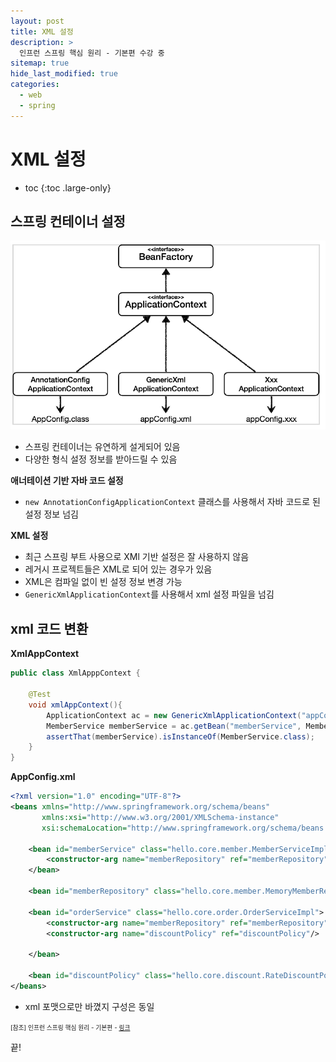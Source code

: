```yaml
---
layout: post
title: XML 설정
description: >
  인프런 스프링 핵심 원리 - 기본편 수강 중
sitemap: true
hide_last_modified: true
categories:
  - web
  - spring
---
```


# XML 설정

* toc
{:toc .large-only}

## 스프링 컨테이너 설정

![그림1](/assets/img/spring/xml_setting.png)
- 스프링 컨테이너는 유연하게 설게되어 있음
- 다양한 형식 설정 정보를 받아드릴 수 있음

__애너테이션 기반 자바 코드 설정__

- `new AnnotationConfigApplicationContext` 클래스를 사용해서 자바 코드로 된 설정 정보 넘김

__XML 설정__
- 최근 스프링 부트 사용으로 XMl 기반 설정은 잘 사용하지 않음
- 레거시 프로젝트들은 XML로 되어 있는 경우가 있음
- XML은 컴파일 없이 빈 설정 정보 변경 가능
- `GenericXmlApplicationContext`를 사용해서 xml 설정 파일을 넘김

## xml 코드 변환

__XmlAppContext__

```java
public class XmlApppContext {

    @Test
    void xmlAppContext(){
        ApplicationContext ac = new GenericXmlApplicationContext("appConfig.xml");
        MemberService memberService = ac.getBean("memberService", MemberService.class);
        assertThat(memberService).isInstanceOf(MemberService.class);
    }
}
```

__AppConfig.xml__

```xml
<?xml version="1.0" encoding="UTF-8"?>
<beans xmlns="http://www.springframework.org/schema/beans"
       xmlns:xsi="http://www.w3.org/2001/XMLSchema-instance"
       xsi:schemaLocation="http://www.springframework.org/schema/beans http://www.springframework.org/schema/beans/spring-beans.xsd">

    <bean id="memberService" class="hello.core.member.MemberServiceImpl">
        <constructor-arg name="memberRepository" ref="memberRepository" />
    </bean>

    <bean id="memberRepository" class="hello.core.member.MemoryMemberRepository"/>

    <bean id="orderService" class="hello.core.order.OrderServiceImpl">
        <constructor-arg name="memberRepository" ref="memberRepository"/>
        <constructor-arg name="discountPolicy" ref="discountPolicy"/>

    </bean>

    <bean id="discountPolicy" class="hello.core.discount.RateDiscountPolicy"/>
</beans>
```
- xml 포맷으로만 바꼈지 구성은 동일


<span style="font-size:70%">[참조] 인프런 스프링 핵심 원리 - 기본편 - [링크](https://www.inflearn.com/course/%EC%8A%A4%ED%94%84%EB%A7%81-%ED%95%B5%EC%8B%AC-%EC%9B%90%EB%A6%AC-%EA%B8%B0%EB%B3%B8%ED%8E%B8)</span>

끝!
